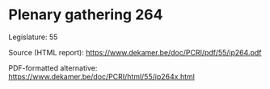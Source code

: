 # Plenary gathering 264

Legislature: 55

Source (HTML report): https://www.dekamer.be/doc/PCRI/pdf/55/ip264.pdf

PDF-formatted alternative: https://www.dekamer.be/doc/PCRI/html/55/ip264x.html

